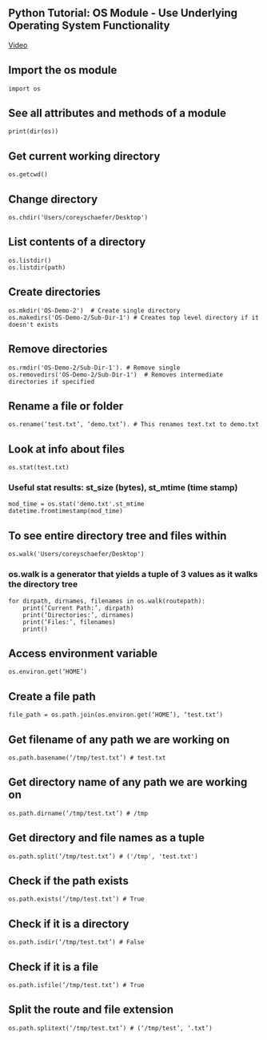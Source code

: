 ## Python Tutorial: OS Module - Use Underlying Operating System Functionality
[Video](https://www.youtube.com/watch?v=tJxcKyFMTGo)

## Import the os module
    import os

## See all attributes and methods of a module
    print(dir(os))

## Get current working directory
    os.getcwd()

## Change directory
    os.chdir('Users/coreyschaefer/Desktop') 

## List contents of a directory
    os.listdir()
    os.listdir(path)

## Create directories
    os.mkdir('OS-Demo-2')  # Create single directory
    os.makedirs('OS-Demo-2/Sub-Dir-1') # Creates top level directory if it doesn't exists 

## Remove directories
    os.rmdir('OS-Demo-2/Sub-Dir-1'). # Remove single
    os.removedirs('OS-Demo-2/Sub-Dir-1')  # Removes intermediate directories if specified

## Rename a file or folder
    os.rename(‘test.txt’, ‘demo.txt’). # This renames text.txt to demo.txt

## Look at info about files
    os.stat(test.txt)

### Useful stat results: st_size (bytes), st_mtime (time stamp)
    mod_time = os.stat('demo.txt'.st_mtime
    datetime.fromtimestamp(mod_time)

## To see entire directory tree and files within
    os.walk('Users/coreyschaefer/Desktop')
    
### os.walk is a generator that yields a tuple of 3 values as it walks the directory tree

    for dirpath, dirnames, filenames in os.walk(routepath): 
        print(‘Current Path:’, dirpath)
        print(‘Directories:’, dirnames)
        print(‘Files:’, filenames)
        print()

## Access environment variable
    os.environ.get(‘HOME’)

## Create a file path
    file_path = os.path.join(os.environ.get(‘HOME’), ‘test.txt’)

## Get filename of any path we are working on
    os.path.basename(‘/tmp/test.txt’) # test.txt

## Get directory name of any path we are working on
    os.path.dirname(‘/tmp/test.txt’) # /tmp

## Get directory and file names as a tuple
    os.path.split(‘/tmp/test.txt’) # ('/tmp', 'test.txt')

## Check if the path exists
    os.path.exists(‘/tmp/test.txt’) # True

## Check if it is a directory
    os.path.isdir(‘/tmp/test.txt’) # False

## Check if it is a file
    os.path.isfile(‘/tmp/test.txt’) # True

## Split the route and file extension
    os.path.splitext(‘/tmp/test.txt’) # (‘/tmp/test’, ‘.txt’)
